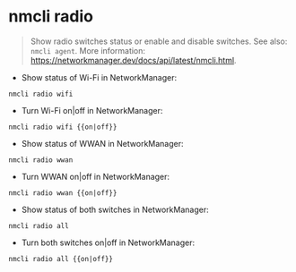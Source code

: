 # nmcli radio

> Show radio switches status or enable and disable switches.
> See also: `nmcli agent`.
> More information: <https://networkmanager.dev/docs/api/latest/nmcli.html>.

- Show status of Wi-Fi in NetworkManager:

`nmcli radio wifi`

- Turn Wi-Fi on|off in NetworkManager:

`nmcli radio wifi {{on|off}}`

- Show status of WWAN in NetworkManager:

`nmcli radio wwan`

- Turn WWAN on|off in NetworkManager:

`nmcli radio wwan {{on|off}}`

- Show status of both switches in NetworkManager:

`nmcli radio all`

- Turn both switches on|off in NetworkManager:

`nmcli radio all {{on|off}}`
